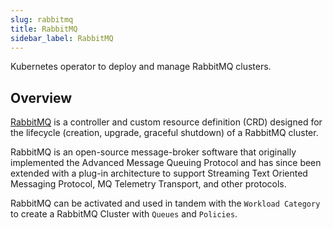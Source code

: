```yaml
---
slug: rabbitmq
title: RabbitMQ
sidebar_label: RabbitMQ
---
```


Kubernetes operator to deploy and manage RabbitMQ clusters.

## Overview

[RabbitMQ](https://github.com/rabbitmq/cluster-operator) is a controller and custom resource definition (CRD) designed for the lifecycle (creation, upgrade, graceful shutdown) of a RabbitMQ cluster.

RabbitMQ is an open-source message-broker software that originally implemented the Advanced Message Queuing Protocol and has since been extended with a plug-in architecture to support Streaming Text Oriented Messaging Protocol, MQ Telemetry Transport, and other protocols.

RabbitMQ can be activated and used in tandem with the `Workload Category` to create a RabbitMQ Cluster with `Queues` and `Policies`.

